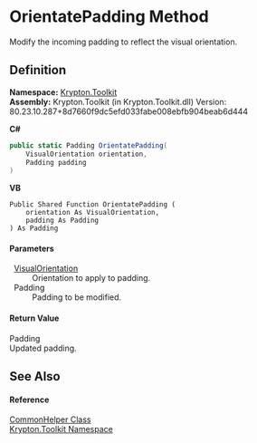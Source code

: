 # OrientatePadding Method


Modify the incoming padding to reflect the visual orientation.



## Definition
**Namespace:** <a href="79d2eac2-21f4-54ff-7552-b20c33c30600.md">Krypton.Toolkit</a>  
**Assembly:** Krypton.Toolkit (in Krypton.Toolkit.dll) Version: 80.23.10.287+8d7660f9dc5efd033fabe008ebfb904beab6d444

**C#**
``` C#
public static Padding OrientatePadding(
	VisualOrientation orientation,
	Padding padding
)
```
**VB**
``` VB
Public Shared Function OrientatePadding ( 
	orientation As VisualOrientation,
	padding As Padding
) As Padding
```



#### Parameters
<dl><dt>  <a href="d38051f8-c2cc-e81c-0029-02f7ad46f2fa.md">VisualOrientation</a></dt><dd>Orientation to apply to padding.</dd><dt>  Padding</dt><dd>Padding to be modified.</dd></dl>

#### Return Value
Padding  
Updated padding.

## See Also


#### Reference
<a href="13744a42-834d-93cd-437f-a5a616717068.md">CommonHelper Class</a>  
<a href="79d2eac2-21f4-54ff-7552-b20c33c30600.md">Krypton.Toolkit Namespace</a>  
